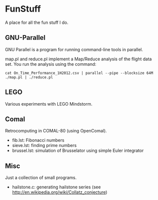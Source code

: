 FunStuff
========

A place for all the fun stuff I do.

GNU-Parallel
------------
GNU Parallel is a program for running command-line tools in parallel.

map.pl and reduce.pl implement a Map/Reduce analysis of the flight data set. You run the analysis
using the command:

    cat On_Time_Performance_1H2012.csv | parallel --pipe --blocksize 64M ./map.pl | ./reduce.pl

LEGO
----
Various experiments with LEGO Mindstorm.


Comal
-----
Retrocomputing in COMAL-80 (using OpenComal).

* fib.lst: Fibonacci numbers
* sieve.lst: finding prime numbers
* brussel.lst: simulation of Brusselator using simple Euler integrator

Misc
----
Just a collection of small programs.

* hailstone.c: generating hailstone series (see http://en.wikipedia.org/wiki/Collatz_conjecture)